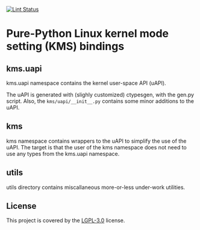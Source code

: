 [![Lint Status](https://github.com/tomba/pykms/actions/workflows/ci.yml/badge.svg)](https://github.com/tomba/pykms/actions/workflows/ci.yml)

# Pure-Python Linux kernel mode setting (KMS) bindings

## kms.uapi

kms.uapi namespace contains the kernel user-space API (uAPI).

The uAPI is generated with (slighly customized) ctypesgen, with the gen.py script. Also, the `kms/uapi/__init__.py` contains some minor additions to the uAPI.

## kms

kms namespace contains wrappers to the uAPI to simplify the use of the uAPI. The target is that the user of the kms namespace does not need to use any types from the kms.uapi namespace.

## utils

utils directory contains miscallaneous more-or-less under-work utilities.

## License

This project is covered by the [LGPL-3.0](LICENSE.md) license.
